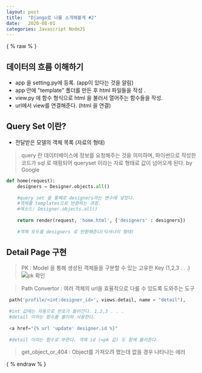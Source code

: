 ```yaml
---
layout: post
title:  "Django로 나를 소개해볼게 #2"
date:   2020-08-01
categories: Javascript NodeJS
--- 
```

{ % raw % } 

## 데이터의 흐름 이해하기 
  * app 을 setting.py에 등록. (app이 있다는 것을 알림) 
  * app 안에 "template" 폴더를 만든 후 html 파일들을 작성 .
  * view.py 에 함수 형식으로 html 을 불러서 열어주는 함수들을 작성. 
  * url에서 view를 연결해준다. (html 을 연결) 
  
## Query Set 이란? 
  * 전달받은 모델의 객체 목록 (자료의 형태) 
> query 란 데이터베이스에 정보를 요청해주는 것을 의미하며,
> 파이썬으로 작성한 코드가 sql 로 매핑되어 queryset 이라는 자료 형태로 값이 넘어오게 된다. by Google

```Python
def home(request):
    designers = Designer.objects.all()
    
    #query set 을 통째로 designers라는 변수에 넣었다. 
    #객체를 templates으로 반환하는 과정.
    #메소드: Designer.objects.all() 
    
    return render(request, 'home.html', {'designers' : designers})
    
    #객체 모두를 designers 로 반환해준다(딕셔너리 형태) 
```
## Detail Page 구현 
>PK : Model 을 통해 생성된 객체들을 구분할 수 있는 고유한 Key (1,2,3 . . .)  
![pk 확인](https://user-images.githubusercontent.com/64029753/89105245-76976580-d45a-11ea-8f47-39995ff72d89.jpg)

>Path Convertor : 여러 객체의 url을 효율적으로 다룰 수 있도록 도와주는 도구

```Python
 path('profile/<int:designer_id>', views.detail, name = "detail"),
 
 #int 값에는 자동으로 번호가 들어간다. 1,2,3 . . . 
 #detail 이라는 함수를 불러와 사용한다. 
 
 <a href="{% url 'update' designer.id %}"
 
 #detail 이라는 함수로 부른다. 객체 id (=pk 값) 도 함께 불러준다. 
```

>get_object_or_404 : Object를 가져오려 했는데 없을 경우 나타나는 에러 

{ % endraw % }

 
